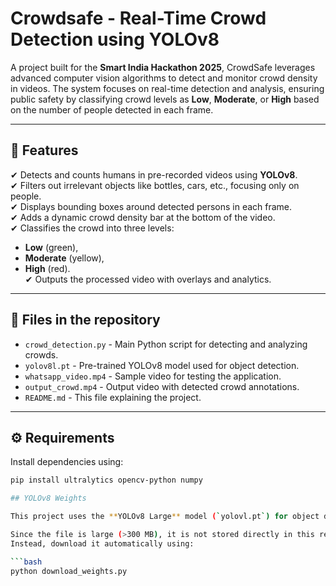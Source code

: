 
# Crowdsafe - Real-Time Crowd Detection using YOLOv8

A project built for the **Smart India Hackathon 2025**, CrowdSafe leverages advanced computer vision algorithms to detect and monitor crowd density in videos. The system focuses on real-time detection and analysis, ensuring public safety by classifying crowd levels as **Low**, **Moderate**, or **High** based on the number of people detected in each frame.

---

## 📌 Features

✔ Detects and counts humans in pre-recorded videos using **YOLOv8**.  
✔ Filters out irrelevant objects like bottles, cars, etc., focusing only on people.  
✔ Displays bounding boxes around detected persons in each frame.  
✔ Adds a dynamic crowd density bar at the bottom of the video.  
✔ Classifies the crowd into three levels:  
   - **Low** (green),  
   - **Moderate** (yellow),  
   - **High** (red).  
✔ Outputs the processed video with overlays and analytics.

---

## 📂 Files in the repository

- `crowd_detection.py` - Main Python script for detecting and analyzing crowds.
- `yolov8l.pt` - Pre-trained YOLOv8 model used for object detection.
- `whatsapp_video.mp4` - Sample video for testing the application.
- `output_crowd.mp4` - Output video with detected crowd annotations.
- `README.md` - This file explaining the project.

---

## ⚙ Requirements

Install dependencies using:

```bash
pip install ultralytics opencv-python numpy

## YOLOv8 Weights

This project uses the **YOLOv8 Large** model (`yolovl.pt`) for object detection.

Since the file is large (>300 MB), it is not stored directly in this repository.  
Instead, download it automatically using:

```bash
python download_weights.py
